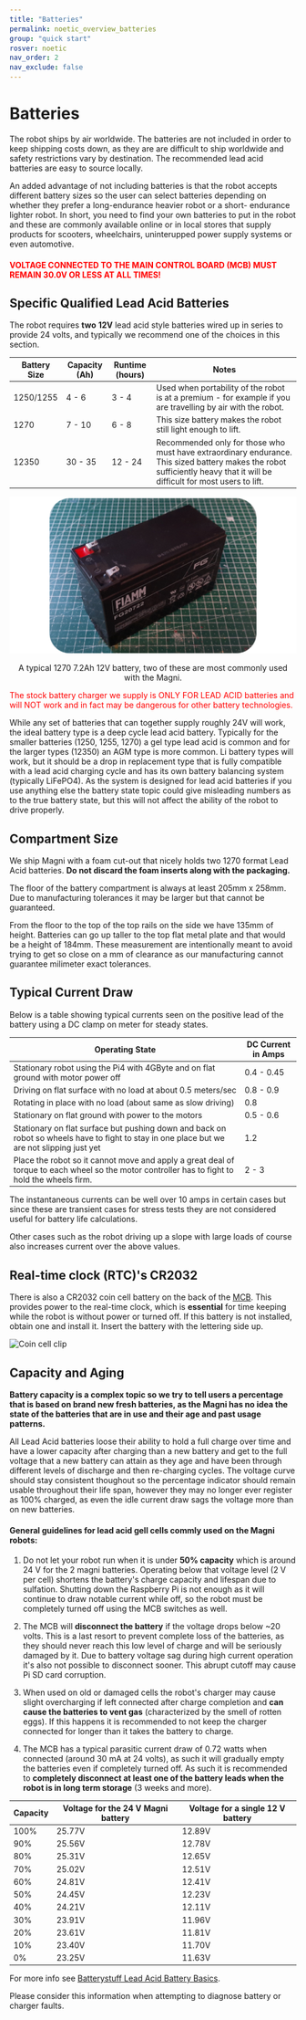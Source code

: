 ```yaml
---
title: "Batteries"
permalink: noetic_overview_batteries
group: "quick start"
rosver: noetic
nav_order: 2
nav_exclude: false
---
```


# Batteries

The robot ships by air worldwide. The batteries are not included in order to keep shipping costs down, as they are are difficult to ship worldwide and safety restrictions vary by destination. The recommended lead acid batteries are easy to source locally.

An added advantage of not including batteries is that the robot accepts different battery sizes so the user can select batteries depending on whether they prefer a long-endurance heavier robot or a short- endurance lighter robot. In short, you need to find your own batteries to put in the robot and these are commonly available online or in local stores that supply products for scooters, wheelchairs, uninterupped power supply systems or even automotive.

<H4 style="color:red">VOLTAGE CONNECTED TO THE MAIN CONTROL BOARD (MCB) MUST REMAIN 30.0V OR LESS AT ALL TIMES!</H4>

## Specific Qualified Lead Acid Batteries

The robot requires **two** **12V** lead acid style batteries wired up in series to provide 24 volts, and typically we recommend one of the choices in this section.

| Battery Size      | Capacity (Ah)  | Runtime (hours)  | Notes |
| ---------------- | ---------------- |---------------- |----- |
| 1250/1255  | 4 - 6      |      3 - 4		 |	Used when portability of the robot is at a premium - for example if you are travelling by air with the robot. |
| 1270  		  | 7 - 10    |   6 - 8  	 	 |	This size battery makes the robot still light enough to lift. |
| 12350  		  | 30 - 35     |   12 - 24  	 	 |	Recommended only for those who must have extraordinary endurance. This sized battery makes the robot sufficiently heavy that it will be difficult for most users to lift. |

![1270 Battery](../../assets/leadacid.png)

<p align = "center">A typical 1270 7.2Ah 12V battery, two of these are most commonly used with the Magni.</p>

<p style="color:red">The stock battery charger we supply is ONLY FOR LEAD ACID batteries and will NOT work and in fact may be dangerous for other battery technologies.</p>

While any set of batteries that can together supply roughly 24V will work, the ideal battery type is a deep cycle lead acid battery. Typically for the smaller batteries (1250, 1255, 1270) a gel type lead acid is common and for the larger types (12350) an AGM type is more common. Li battery types will work, but it should be a drop in replacement type that is fully compatible with a lead acid charging cycle and has its own battery balancing system (typically LiFePO4). As the system is designed for lead acid batteries if you use anything else the battery state topic could give misleading numbers as to the true battery state, but this will not affect the ability of the robot to drive properly.

## Compartment Size

We ship Magni with a foam cut-out that nicely holds two 1270 format Lead Acid batteries. **Do not discard the foam inserts along with the packaging.**

The floor of the battery compartment is always at least 205mm x 258mm.  Due to manufacturing tolerances it may be larger but that cannot be guaranteed.

From the floor to the top of the top rails on the side we have 135mm of height.  Batteries can go up taller to the top flat metal plate and that would be a height of 184mm.  These measurement are intentionally meant to avoid trying to get so close on a mm of clearance as our manufacturing cannot guarantee milimeter exact tolerances.

## Typical Current Draw

Below is a table showing typical currents seen on the positive lead of the battery using a DC clamp on meter for steady states.

|  Operating State | DC Current in Amps |
|-------------------------|----------------------|
|  Stationary robot using the Pi4 with 4GByte and on flat ground with motor power off | 0.4 - 0.45 |
|  Driving on flat surface with no load at about 0.5 meters/sec  |  0.8 - 0.9 |
|  Rotating in place with no load (about same as slow driving) | 0.8 |
|  Stationary on flat ground with power to the motors |  0.5 - 0.6 |
|  Stationary on flat surface but pushing down and back on robot so wheels have to fight to stay in one place but we are not slipping just yet | 1.2 |
|  Place the robot so it cannot move and apply a great deal of torque to each wheel so the motor controller has to fight to hold the wheels firm.  | 2 - 3 |

The instantaneous currents can be well over 10 amps in certain cases but since these are transient cases for stress tests they are not considered useful for battery life calculations.

Other cases such as the robot driving up a slope with large loads of course also increases current over the above values.

## Real-time clock (RTC)'s CR2032

There is also a CR2032 coin cell battery on the back of the [MCB](noetic_magnisilver_mcb).  This provides power to the real-time clock, which is **essential** for time keeping while the robot is without power or turned off. If this battery is not installed, obtain one and install it. Insert the battery with the lettering side up.

![Coin cell clip](../../assets/unboxing/Magni_CR2032_Battery.jpg)

## Capacity and Aging

**Battery capacity is a complex topic so we try to tell users a percentage that is based on brand new fresh batteries, as the Magni has no idea the state of the batteries that are in use and their age and past usage patterns.**

All Lead Acid batteries loose their ability to hold a full charge over time and have a lower capacity after charging than a new battery and get to the full voltage that a new battery can attain as they age and have been through different levels of discharge and then re-charging cycles. The voltage curve should stay consistent thoughout so the percentage indicator should remain usable throughout their life span, however they may no longer ever register as 100% charged, as even the idle current draw sags the voltage more than on new batteries.

#### General guidelines for lead acid gell cells commly used on the Magni robots:

1. Do not let your robot run when it is under **50% capacity** which is around 24 V for the 2 magni batteries. Operating below that voltage level (2 V per cell) shortens the battery's charge capacity and lifespan due to sulfation. Shutting down the Raspberry Pi is not enough as it will continue to draw notable current while off, so the robot must be completely turned off using the MCB switches as well.


2. The MCB will **disconnect the battery** if the voltage drops below \~20 volts. This is a last resort to prevent complete loss of the batteries, as they should never reach this low level of charge and will be seriously damaged by it. Due to battery voltage sag during high current operation it's also not possible to disconnect sooner. This abrupt cutoff may cause Pi SD card corruption.


3. When used on old or damaged cells the robot's charger may cause slight overcharging if left connected after charge completion and **can cause the batteries to vent gas** (characterized by the smell of rotten eggs). If this happens it is recommended to not keep the charger connected for longer than it takes the battery to charge.


3. The MCB has a typical parasitic current draw of 0.72 watts when connected (around 30 mA at 24 volts), as such it will gradually empty the batteries even if completely turned off. As such it is recommended to **completely disconnect at least one of the battery leads when the robot is in long term storage** (3 weeks and more).


|  Capacity | Voltage for the 24 V Magni battery | Voltage for a single 12 V battery |
|------------------|------------|--------|
| 100% | 25.77V | 12.89V |
| 90% | 25.56V | 12.78V |
| 80% | 25.31V | 12.65V |
| 70% | 25.02V | 12.51V |
| 60% | 24.81V | 12.41V |
| 50% | 24.45V | 12.23V |
| 40% | 24.21V | 12.11V |
| 30% | 23.91V | 11.96V |
| 20% | 23.61V | 11.81V |
| 10% | 23.40V | 11.70V |
| 0% | 23.25V | 11.63V |

For more info see [Batterystuff Lead Acid Battery Basics](https://www.batterystuff.com/kb/articles/battery-articles/battery-basics.html).

Please consider this information when attempting to diagnose battery or charger faults.